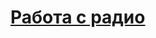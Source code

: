 # [Работа с радио](https://github.com/nirtothunder/blitz_manual/blob/main/GameLogic/SoundSetting/manual/HangarMusicAndRadioManual.md)
